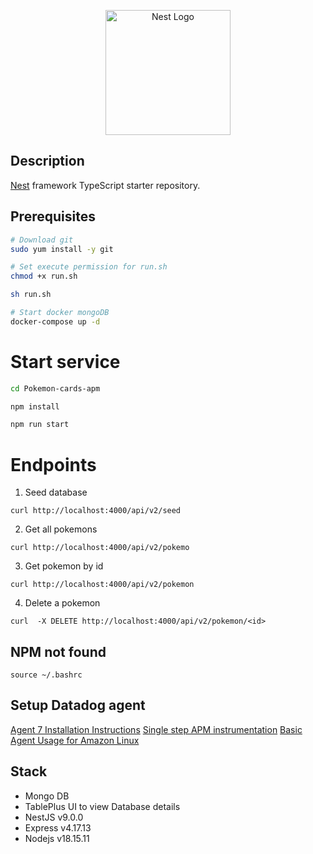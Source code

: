 <p align="center">
  <a href="http://nestjs.com/" target="blank"><img src="https://nestjs.com/img/logo-small.svg" width="200" alt="Nest Logo" /></a>
</p>

## Description

[Nest](https://github.com/nestjs/nest) framework TypeScript starter repository.

## Prerequisites

```bash
# Download git
sudo yum install -y git

# Set execute permission for run.sh
chmod +x run.sh

sh run.sh

# Start docker mongoDB
docker-compose up -d

```

# Start service

```bash
cd Pokemon-cards-apm

npm install

npm run start
```

# Endpoints

1. Seed database

```
curl http://localhost:4000/api/v2/seed
```

2. Get all pokemons

```
curl http://localhost:4000/api/v2/pokemo
```

3. Get pokemon by id

```
curl http://localhost:4000/api/v2/pokemon
```

4. Delete a pokemon

```
curl  -X DELETE http://localhost:4000/api/v2/pokemon/<id>
```

## NPM not found

```
source ~/.bashrc
```

## Setup Datadog agent

[Agent 7 Installation Instructions](https://app.datadoghq.com/account/settings/agent/latest?platform=aws)
[Single step APM instrumentation](https://docs.datadoghq.com/tracing/trace_collection/automatic_instrumentation/single-step-apm/?tab=linuxhostorvm)
[Basic Agent Usage for Amazon Linux](https://docs.datadoghq.com/agent/basic_agent_usage/amazonlinux/?tab=agentv6v7)

## Stack

- Mongo DB
- TablePlus UI to view Database details
- NestJS v9.0.0
- Express v4.17.13
- Nodejs v18.15.11
